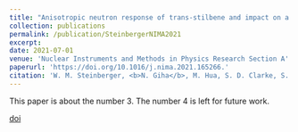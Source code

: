 ```yaml
---
title: "Anisotropic neutron response of trans-stilbene and impact on a handheld dual particle imager"
collection: publications
permalink: /publication/SteinbergerNIMA2021
excerpt:
date: 2021-07-01
venue: 'Nuclear Instruments and Methods in Physics Research Section A'
paperurl: 'https://doi.org/10.1016/j.nima.2021.165266.'
citation: 'W. M. Steinberger, <b>N. Giha</b>, M. Hua, S. D. Clarke, S. A. Pozzi. &quot;Anisotropic neutron response of trans-stilbene and impact on a handheld dual particle imager,&quot; <i>Nuclear Instruments and Methods in Physics Research Section A</i> 1014 (2021).'
---
```

This paper is about the number 3. The number 4 is left for future work.

[doi](https://doi.org/10.1016/j.nima.2021.165266)
